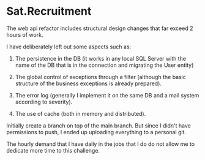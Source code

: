 # Sat.Recruitment

The web api refactor includes structural design changes that far exceed 2 hours of work.

I have deliberately left out some aspects such as:

1. The persistence in the DB (it works in any local SQL Server with the name of the DB that is in the connection and migrating the User entity)

2. The global control of exceptions through a filter (although the basic structure of the business exceptions is already prepared).

3. The error log (generally I implement it on the same DB and a mail system according to severity).

4. The use of cache (both in memory and distributed).

Initially create a branch on top of the main branch. But since I didn't have permissions to push, I ended up uploading everything to a personal git.

The hourly demand that I have daily in the jobs that I do do not allow me to dedicate more time to this challenge.

